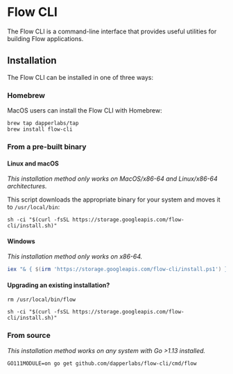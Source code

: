 # Flow CLI

The Flow CLI is a command-line interface that provides useful utilities for building Flow applications.

## Installation

The Flow CLI can be installed in one of three ways:

### Homebrew

MacOS users can install the Flow CLI with Homebrew:

```shell script
brew tap dapperlabs/tap
brew install flow-cli
```

### From a pre-built binary

#### Linux and macOS

_This installation method only works on MacOS/x86-64 and Linux/x86-64 architectures._

This script downloads the appropriate binary for your system and moves it to `/usr/local/bin`:

```shell script
sh -ci "$(curl -fsSL https://storage.googleapis.com/flow-cli/install.sh)"
```

#### Windows

_This installation method only works on x86-64._

```powershell
iex "& { $(irm 'https://storage.googleapis.com/flow-cli/install.ps1') }"
```

#### Upgrading an existing installation?

```shell script
rm /usr/local/bin/flow

sh -ci "$(curl -fsSL https://storage.googleapis.com/flow-cli/install.sh)"
```

### From source

_This installation method works on any system with Go >1.13 installed._

```shell script
GO111MODULE=on go get github.com/dapperlabs/flow-cli/cmd/flow
```
